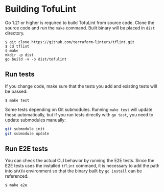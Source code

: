 # Building TofuLint

Go 1.21 or higher is required to build TofuLint from source code. Clone the source code and run the `make` command. Built binary will be placed in `dist` directory.

```console
$ git clone https://github.com/terraform-linters/tflint.git
$ cd tflint
$ make
mkdir -p dist
go build -v -o dist/tofulint
```

## Run tests

If you change code, make sure that the tests you add and existing tests will be passed:

```console
$ make test
```

Some tests depending on Git submodules. Running `make test` will update these automatically, but if you run tests directly with `go test`, you need to update submodules manually:

```sh
git submodule init
git submodule update
```

## Run E2E tests

You can check the actual CLI behavior by running the E2E tests. Since the E2E tests uses the installed `tflint` command, it is necessary to add the path into `$PATH` environment so that the binary built by `go install` can be referenced.

```console
$ make e2e
```
